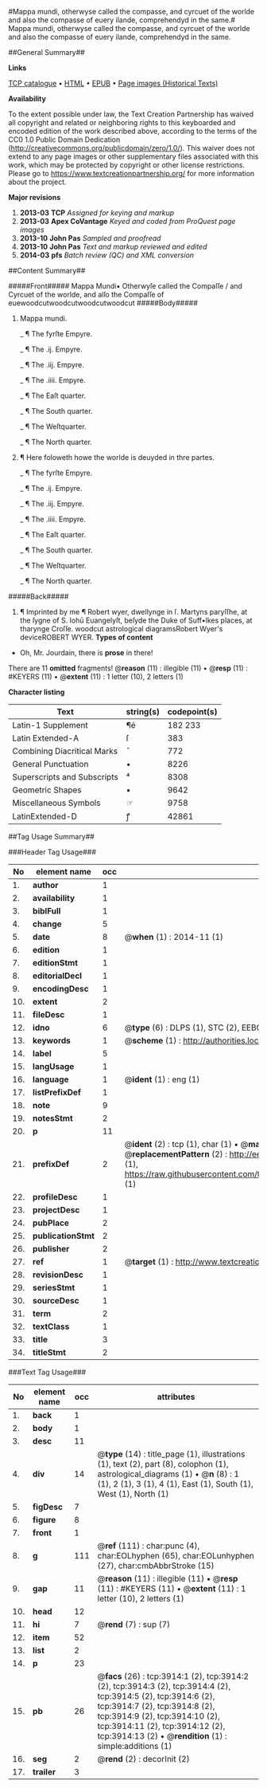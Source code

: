 #Mappa mundi, otherwyse called the compasse, and cyrcuet of the worlde and also the compasse of euery ilande, comprehendyd in the same.#
Mappa mundi, otherwyse called the compasse, and cyrcuet of the worlde and also the compasse of euery ilande, comprehendyd in the same.

##General Summary##

**Links**

[TCP catalogue](http://www.ota.ox.ac.uk/tcp/)  • 
[HTML](http://tei.it.ox.ac.uk/tcp/Texts-HTML/free/A06/A06861.html)  • 
[EPUB](http://tei.it.ox.ac.uk/tcp/Texts-EPUB/free/A06/A06861.epub) • 
[Page images (Historical Texts)](https://historicaltexts.jisc.ac.uk/eebo-99839487e)

**Availability**

To the extent possible under law, the Text Creation Partnership has waived all copyright and related or neighboring rights to this keyboarded and encoded edition of the work described above, according to the terms of the CC0 1.0 Public Domain Dedication (http://creativecommons.org/publicdomain/zero/1.0/). This waiver does not extend to any page images or other supplementary files associated with this work, which may be protected by copyright or other license restrictions. Please go to https://www.textcreationpartnership.org/ for more information about the project.

**Major revisions**

1. __2013-03__ __TCP__ *Assigned for keying and markup*
1. __2013-03__ __Apex CoVantage__ *Keyed and coded from ProQuest page images*
1. __2013-10__ __John Pas__ *Sampled and proofread*
1. __2013-10__ __John Pas__ *Text and markup reviewed and edited*
1. __2014-03__ __pfs__ *Batch review (QC) and XML conversion*

##Content Summary##

#####Front#####
Mappa Mundi▪ Otherwyſe called the Compaſſe / and Cyrcuet of the worlde, and alſo the Compaſſe of euewoodcutwoodcutwoodcutwoodcut
#####Body#####

1. Mappa mundi.

    _ ¶ The fyrſte Empyre.

    _ ¶ The .ij. Empyre.

    _ ¶ The .iij. Empyre.

    _ ¶ The .iiii. Empyre.

    _ ¶ The Eaſt quarter.

    _ ¶ The South quarter.

    _ ¶ The Weſtquarter.

    _ ¶ The North quarter.

1. ¶ Here foloweth howe the worlde is deuyded in thre partes.

    _ ¶ The fyrſte Empyre.

    _ ¶ The .ij. Empyre.

    _ ¶ The .iij. Empyre.

    _ ¶ The .iiii. Empyre.

    _ ¶ The Eaſt quarter.

    _ ¶ The South quarter.

    _ ¶ The Weſtquarter.

    _ ¶ The North quarter.

#####Back#####

1. ¶ Imprinted by me ¶ Robert wyer, dwellynge in ſ. Martyns paryſſhe, at the ſygne of S. Iohū Euangelyſt, beſyde the Duke of Suff•lkes places, at tharynge Croſſe.
woodcut astrological diagramsRobert Wyer's deviceROBERT WYER.
**Types of content**

  * Oh, Mr. Jourdain, there is **prose** in there!

There are 11 **omitted** fragments! 
 @__reason__ (11) : illegible (11)  •  @__resp__ (11) : #KEYERS (11)  •  @__extent__ (11) : 1 letter (10), 2 letters (1)

**Character listing**


|Text|string(s)|codepoint(s)|
|---|---|---|
|Latin-1 Supplement|¶é|182 233|
|Latin Extended-A|ſ|383|
|Combining             Diacritical Marks|̄|772|
|General Punctuation|•|8226|
|Superscripts             and Subscripts|⁴|8308|
|Geometric Shapes|▪|9642|
|Miscellaneous Symbols|☞|9758|
|LatinExtended-D|ꝭ|42861|

##Tag Usage Summary##

###Header Tag Usage###

|No|element name|occ|attributes|
|---|---|---|---|
|1.|__author__|1||
|2.|__availability__|1||
|3.|__biblFull__|1||
|4.|__change__|5||
|5.|__date__|8| @__when__ (1) : 2014-11 (1)|
|6.|__edition__|1||
|7.|__editionStmt__|1||
|8.|__editorialDecl__|1||
|9.|__encodingDesc__|1||
|10.|__extent__|2||
|11.|__fileDesc__|1||
|12.|__idno__|6| @__type__ (6) : DLPS (1), STC (2), EEBO-CITATION (1), PROQUEST (1), VID (1)|
|13.|__keywords__|1| @__scheme__ (1) : http://authorities.loc.gov/ (1)|
|14.|__label__|5||
|15.|__langUsage__|1||
|16.|__language__|1| @__ident__ (1) : eng (1)|
|17.|__listPrefixDef__|1||
|18.|__note__|9||
|19.|__notesStmt__|2||
|20.|__p__|11||
|21.|__prefixDef__|2| @__ident__ (2) : tcp (1), char (1)  •  @__matchPattern__ (2) : ([0-9\-]+):([0-9IVX]+) (1), (.+) (1)  •  @__replacementPattern__ (2) : http://eebo.chadwyck.com/downloadtiff?vid=$1&page=$2 (1), https://raw.githubusercontent.com/textcreationpartnership/Texts/master/tcpchars.xml#$1 (1)|
|22.|__profileDesc__|1||
|23.|__projectDesc__|1||
|24.|__pubPlace__|2||
|25.|__publicationStmt__|2||
|26.|__publisher__|2||
|27.|__ref__|1| @__target__ (1) : http://www.textcreationpartnership.org/docs/. (1)|
|28.|__revisionDesc__|1||
|29.|__seriesStmt__|1||
|30.|__sourceDesc__|1||
|31.|__term__|2||
|32.|__textClass__|1||
|33.|__title__|3||
|34.|__titleStmt__|2||


###Text Tag Usage###

|No|element name|occ|attributes|
|---|---|---|---|
|1.|__back__|1||
|2.|__body__|1||
|3.|__desc__|11||
|4.|__div__|14| @__type__ (14) : title_page (1), illustrations (1), text (2), part (8), colophon (1), astrological_diagrams (1)  •  @__n__ (8) : 1 (1), 2 (1), 3 (1), 4 (1), East (1), South (1), West (1), North (1)|
|5.|__figDesc__|7||
|6.|__figure__|8||
|7.|__front__|1||
|8.|__g__|111| @__ref__ (111) : char:punc (4), char:EOLhyphen (65), char:EOLunhyphen (27), char:cmbAbbrStroke (15)|
|9.|__gap__|11| @__reason__ (11) : illegible (11)  •  @__resp__ (11) : #KEYERS (11)  •  @__extent__ (11) : 1 letter (10), 2 letters (1)|
|10.|__head__|12||
|11.|__hi__|7| @__rend__ (7) : sup (7)|
|12.|__item__|52||
|13.|__list__|2||
|14.|__p__|23||
|15.|__pb__|26| @__facs__ (26) : tcp:3914:1 (2), tcp:3914:2 (2), tcp:3914:3 (2), tcp:3914:4 (2), tcp:3914:5 (2), tcp:3914:6 (2), tcp:3914:7 (2), tcp:3914:8 (2), tcp:3914:9 (2), tcp:3914:10 (2), tcp:3914:11 (2), tcp:3914:12 (2), tcp:3914:13 (2)  •  @__rendition__ (1) : simple:additions (1)|
|16.|__seg__|2| @__rend__ (2) : decorInit (2)|
|17.|__trailer__|3||
